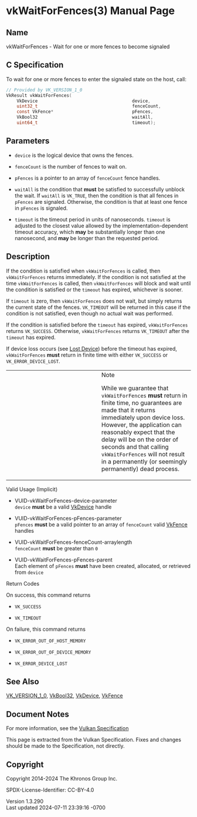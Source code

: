 # vkWaitForFences(3) Manual Page

## Name

vkWaitForFences - Wait for one or more fences to become signaled



## <a href="#_c_specification" class="anchor"></a>C Specification

To wait for one or more fences to enter the signaled state on the host,
call:

``` c
// Provided by VK_VERSION_1_0
VkResult vkWaitForFences(
    VkDevice                                    device,
    uint32_t                                    fenceCount,
    const VkFence*                              pFences,
    VkBool32                                    waitAll,
    uint64_t                                    timeout);
```

## <a href="#_parameters" class="anchor"></a>Parameters

- `device` is the logical device that owns the fences.

- `fenceCount` is the number of fences to wait on.

- `pFences` is a pointer to an array of `fenceCount` fence handles.

- `waitAll` is the condition that **must** be satisfied to successfully
  unblock the wait. If `waitAll` is `VK_TRUE`, then the condition is
  that all fences in `pFences` are signaled. Otherwise, the condition is
  that at least one fence in `pFences` is signaled.

- `timeout` is the timeout period in units of nanoseconds. `timeout` is
  adjusted to the closest value allowed by the implementation-dependent
  timeout accuracy, which **may** be substantially longer than one
  nanosecond, and **may** be longer than the requested period.

## <a href="#_description" class="anchor"></a>Description

If the condition is satisfied when `vkWaitForFences` is called, then
`vkWaitForFences` returns immediately. If the condition is not satisfied
at the time `vkWaitForFences` is called, then `vkWaitForFences` will
block and wait until the condition is satisfied or the `timeout` has
expired, whichever is sooner.

If `timeout` is zero, then `vkWaitForFences` does not wait, but simply
returns the current state of the fences. `VK_TIMEOUT` will be returned
in this case if the condition is not satisfied, even though no actual
wait was performed.

If the condition is satisfied before the `timeout` has expired,
`vkWaitForFences` returns `VK_SUCCESS`. Otherwise, `vkWaitForFences`
returns `VK_TIMEOUT` after the `timeout` has expired.

If device loss occurs (see <a
href="https://registry.khronos.org/vulkan/specs/1.3-extensions/html/vkspec.html#devsandqueues-lost-device"
target="_blank" rel="noopener">Lost Device</a>) before the timeout has
expired, `vkWaitForFences` **must** return in finite time with either
`VK_SUCCESS` or `VK_ERROR_DEVICE_LOST`.

<table>
<colgroup>
<col style="width: 50%" />
<col style="width: 50%" />
</colgroup>
<tbody>
<tr>
<td class="icon"><em></em></td>
<td class="content">Note
<p>While we guarantee that <code>vkWaitForFences</code>
<strong>must</strong> return in finite time, no guarantees are made that
it returns immediately upon device loss. However, the application can
reasonably expect that the delay will be on the order of seconds and
that calling <code>vkWaitForFences</code> will not result in a
permanently (or seemingly permanently) dead process.</p></td>
</tr>
</tbody>
</table>

Valid Usage (Implicit)

- <a href="#VUID-vkWaitForFences-device-parameter"
  id="VUID-vkWaitForFences-device-parameter"></a>
  VUID-vkWaitForFences-device-parameter  
  `device` **must** be a valid [VkDevice](https://registry.khronos.org/vulkan/specs/1.3-extensions/man/html/VkDevice.html) handle

- <a href="#VUID-vkWaitForFences-pFences-parameter"
  id="VUID-vkWaitForFences-pFences-parameter"></a>
  VUID-vkWaitForFences-pFences-parameter  
  `pFences` **must** be a valid pointer to an array of `fenceCount`
  valid [VkFence](https://registry.khronos.org/vulkan/specs/1.3-extensions/man/html/VkFence.html) handles

- <a href="#VUID-vkWaitForFences-fenceCount-arraylength"
  id="VUID-vkWaitForFences-fenceCount-arraylength"></a>
  VUID-vkWaitForFences-fenceCount-arraylength  
  `fenceCount` **must** be greater than `0`

- <a href="#VUID-vkWaitForFences-pFences-parent"
  id="VUID-vkWaitForFences-pFences-parent"></a>
  VUID-vkWaitForFences-pFences-parent  
  Each element of `pFences` **must** have been created, allocated, or
  retrieved from `device`

Return Codes

On success, this command returns  
- `VK_SUCCESS`

- `VK_TIMEOUT`

On failure, this command returns  
- `VK_ERROR_OUT_OF_HOST_MEMORY`

- `VK_ERROR_OUT_OF_DEVICE_MEMORY`

- `VK_ERROR_DEVICE_LOST`

## <a href="#_see_also" class="anchor"></a>See Also

[VK_VERSION_1_0](https://registry.khronos.org/vulkan/specs/1.3-extensions/man/html/VK_VERSION_1_0.html), [VkBool32](https://registry.khronos.org/vulkan/specs/1.3-extensions/man/html/VkBool32.html),
[VkDevice](https://registry.khronos.org/vulkan/specs/1.3-extensions/man/html/VkDevice.html), [VkFence](https://registry.khronos.org/vulkan/specs/1.3-extensions/man/html/VkFence.html)

## <a href="#_document_notes" class="anchor"></a>Document Notes

For more information, see the <a
href="https://registry.khronos.org/vulkan/specs/1.3-extensions/html/vkspec.html#vkWaitForFences"
target="_blank" rel="noopener">Vulkan Specification</a>

This page is extracted from the Vulkan Specification. Fixes and changes
should be made to the Specification, not directly.

## <a href="#_copyright" class="anchor"></a>Copyright

Copyright 2014-2024 The Khronos Group Inc.

SPDX-License-Identifier: CC-BY-4.0

Version 1.3.290  
Last updated 2024-07-11 23:39:16 -0700
